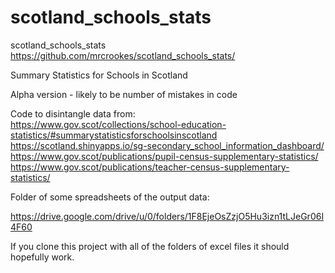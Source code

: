 # scotland_schools_stats					
scotland_schools_stats <br/>
https://github.com/mrcrookes/scotland_schools_stats/  <br/>

Summary Statistics for Schools in Scotland  <br/>

Alpha version - likely to be number of mistakes in code	 <br/>

Code to disintangle data from:  <br/>
https://www.gov.scot/collections/school-education-statistics/#summarystatisticsforschoolsinscotland  <br/>
https://scotland.shinyapps.io/sg-secondary_school_information_dashboard/  <br/>
https://www.gov.scot/publications/pupil-census-supplementary-statistics/ <br/>
https://www.gov.scot/publications/teacher-census-supplementary-statistics/ <br/>

Folder of some spreadsheets of the output data:  <br/>

https://drive.google.com/drive/u/0/folders/1F8EjeOsZzjO5Hu3izn1tLJeGr06I4F60  <br/>

If you clone this project with all of the folders of excel files it should hopefully work.
